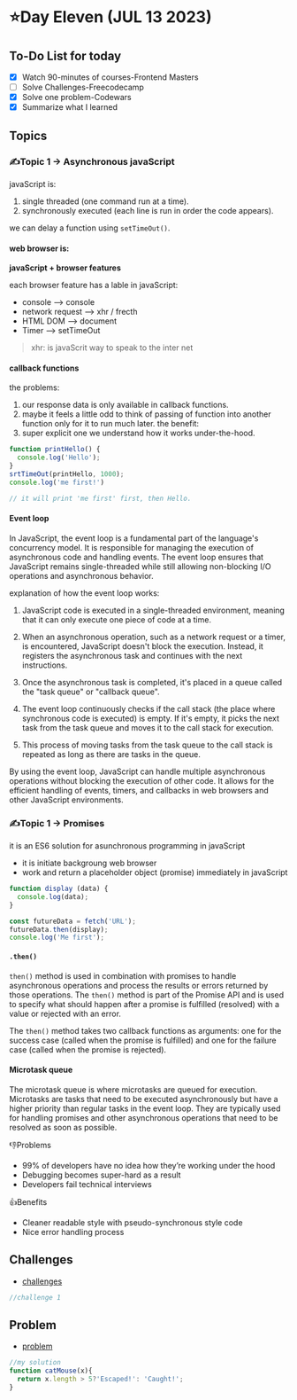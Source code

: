 # ⭐️Day Eleven (JUL 13 2023)

## To-Do List for today
- [x] Watch 90-minutes of courses-Frontend Masters
- [ ] Solve Challenges-Freecodecamp
- [x] Solve one problem-Codewars
- [x] Summarize what I learned

## Topics
### ✍️Topic 1 -> Asynchronous javaScript
javaScript is:
1. single threaded (one command run at a time).
2. synchronously executed (each line is run in order the code appears).

we can delay a function using `setTimeOut()`.

#### web browser is:

**javaScript + browser features**

each browser feature has a lable in javaScript: 
- console --> console
- network request --> xhr / frecth
- HTML DOM --> document
- Timer --> setTimeOut

> xhr: is javaScrit way to speak to the inter net

#### callback functions
the problems: 
1. our response data is only available in callback functions.
2. maybe it feels a little odd to think of passing of function into another function only for it to run much later.
the benefit:
1. super explicit one we understand how it works under-the-hood.

```javascript
function printHello() {
  console.log('Hello');
}
srtTimeOut(printHello, 1000);
console.log('me first!')

// it will print 'me first' first, then Hello.
 ```

#### Event loop
In JavaScript, the event loop is a fundamental part of the language's concurrency model. It is responsible for managing the execution of asynchronous code and handling events. The event loop ensures that JavaScript remains single-threaded while still allowing non-blocking I/O operations and asynchronous behavior.

explanation of how the event loop works:

1. JavaScript code is executed in a single-threaded environment, meaning that it can only execute one piece of code at a time.

2. When an asynchronous operation, such as a network request or a timer, is encountered, JavaScript doesn't block the execution. Instead, it registers the asynchronous task and continues with the next instructions.

3. Once the asynchronous task is completed, it's placed in a queue called the "task queue" or "callback queue".

4. The event loop continuously checks if the call stack (the place where synchronous code is executed) is empty. If it's empty, it picks the next task from the task queue and moves it to the call stack for execution.

5. This process of moving tasks from the task queue to the call stack is repeated as long as there are tasks in the queue.

By using the event loop, JavaScript can handle multiple asynchronous operations without blocking the execution of other code. It allows for the efficient handling of events, timers, and callbacks in web browsers and other JavaScript environments.


### ✍️Topic 1 -> Promises
it is an ES6 solution for asunchronous programming in javaScript
- it is initiate backgroung web browser
- work and return a placeholder object (promise) immediately in javaScript

```javascript
function display (data) {
  console.log(data);
}

const futureData = fetch('URL');
futureData.then(display);
console.log('Me first');
```
#### `.then()`
`then()` method is used in combination with promises to handle asynchronous operations and process the results or errors returned by those operations. The `then()` method is part of the Promise API and is used to specify what should happen after a promise is fulfilled (resolved) with a value or rejected with an error.

The `then()` method takes two callback functions as arguments: one for the success case (called when the promise is fulfilled) and one for the failure case (called when the promise is rejected).

#### Microtask queue
The microtask queue is where microtasks are queued for execution. Microtasks are tasks that need to be executed asynchronously but have a higher priority than regular tasks in the event loop. They are typically used for handling promises and other asynchronous operations that need to be resolved as soon as possible.

👎Problems
- 99% of developers have no idea how they’re working under the hood
- Debugging becomes super-hard as a result
- Developers fail technical interviews

  
👍Benefits
- Cleaner readable style with pseudo-synchronous style code
- Nice error handling process


## Challenges
- [challenges](https://github.com/orjwan-alrajaby/gsg-expressjs-backend-training-2023/blob/main/learning-sprint-1/week2-day3-tasks/tasks.md)
```javascript
//challenge 1

```
## Problem
- [problem](https://www.codewars.com/kata/57ee24e17b45eff6d6000164/train/javascript)
```javascript
//my solution
function catMouse(x){
  return x.length > 5?'Escaped!': 'Caught!';
}
```
